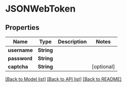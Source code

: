 # JSONWebToken

## Properties
Name | Type | Description | Notes
------------ | ------------- | ------------- | -------------
**username** | **String** |  | 
**password** | **String** |  | 
**captcha** | **String** |  | [optional] 

[[Back to Model list]](../README.md#documentation-for-models) [[Back to API list]](../README.md#documentation-for-api-endpoints) [[Back to README]](../README.md)


